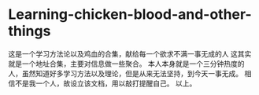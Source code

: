 # Learning-chicken-blood-and-other-things
这是一个学习方法论以及鸡血的合集，献给每一个欲求不满一事无成的人
这其实就是一个地址合集，主要对信息做一些聚合。
本人本身就是一个三分钟热度的人，虽然知道好多学习方法以及理论，但是从来无法坚持，到今天一事无成。
相信不是我一个人，故设立该文档，用以敲打提醒自己。
以上。
